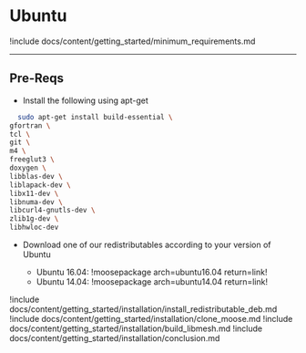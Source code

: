 # Ubuntu

!include docs/content/getting_started/minimum_requirements.md

---
## Pre-Reqs
* Install the following using apt-get

```bash
  sudo apt-get install build-essential \
gfortran \
tcl \
git \
m4 \
freeglut3 \
doxygen \
libblas-dev \
liblapack-dev \
libx11-dev \
libnuma-dev \
libcurl4-gnutls-dev \
zlib1g-dev \
libhwloc-dev
```

* Download one of our redistributables according to your version of Ubuntu

    * Ubuntu 16.04: !moosepackage arch=ubuntu16.04 return=link!
    * Ubuntu 14.04: !moosepackage arch=ubuntu14.04 return=link!

!include docs/content/getting_started/installation/install_redistributable_deb.md
!include docs/content/getting_started/installation/clone_moose.md
!include docs/content/getting_started/installation/build_libmesh.md
!include docs/content/getting_started/installation/conclusion.md
